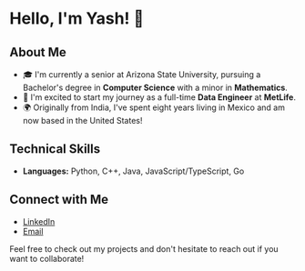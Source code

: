 # Hello, I'm Yash! 👋

## About Me

- 🎓 I'm currently a senior at Arizona State University, pursuing a Bachelor's degree in **Computer Science** with a minor in **Mathematics**.
- 🌱 I'm excited to start my journey as a full-time **Data Engineer** at **MetLife**.
- 🌍 Originally from India, I've spent eight years living in Mexico and am now based in the United States!

## Technical Skills

- **Languages:** Python, C++, Java, JavaScript/TypeScript, Go

## Connect with Me

- [LinkedIn](https://www.linkedin.com/in/ygsharma/)
- [Email](mailto:ygsharma@asu.edu)

Feel free to check out my projects and don't hesitate to reach out if you want to collaborate!
